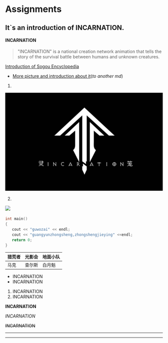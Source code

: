 # Assignments
## It`s an introduction of INCARNATION.
#### INCARNATION

>"INCARNATION" is a national creation network animation that tells the story of the survival battle between humans and unknown creatures.

[Introduction of Sogou Encyclopedia](https://baike.sogou.com/v182431143.htm?fromTitle=%E7%81%B5%E7%AC%BC)

* [More picture and introduction about it](/Extension.md)(*to another md*)

1.

![](/INCARNATION.jpeg 'INCARNATION')

2.

![](http://5b0988e595225.cdn.sohucs.com/images/20190909/d1944fa28bc64e1c86e496bf54ed2654.jpeg)

 ```C
int main() 
{
    cout << "guwozai" << endl;
    cout << "guangyunzhongsheng,zhongshengjieying" <<endl;
    return 0;
}
 ```
 

| 猎荒者 | 光影会 | 地面小队 |  
|  ----  |  ----  |   ----  |
|  马克  | 查尔斯 |  白月魁  |


* INCARNATION
* INCARNATION

1. INCARNATION
2. INCARNATION

**INCARNATION**

*INCARNATION*

~~INCARNATION~~

------------------

------------------

